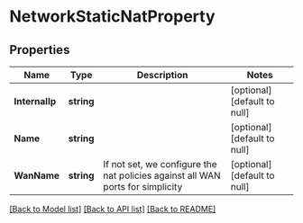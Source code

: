 # NetworkStaticNatProperty

## Properties
Name | Type | Description | Notes
------------ | ------------- | ------------- | -------------
**InternalIp** | **string** |  | [optional] [default to null]
**Name** | **string** |  | [optional] [default to null]
**WanName** | **string** | If not set, we configure the nat policies against all WAN ports for simplicity | [optional] [default to null]

[[Back to Model list]](../README.md#documentation-for-models) [[Back to API list]](../README.md#documentation-for-api-endpoints) [[Back to README]](../README.md)

